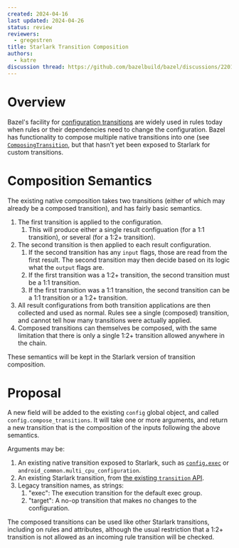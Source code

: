 ```yaml
---
created: 2024-04-16
last updated: 2024-04-26
status: review
reviewers:
  - gregestren
title: Starlark Transition Composition
authors:
  - katre
discussion thread: https://github.com/bazelbuild/bazel/discussions/22019
---
```


# Overview

Bazel's facility for [configuration
transitions](https://bazel.build/extending/config#user-defined-transitions) are
widely used in rules today when rules or their dependencies need to change the
configuration. Bazel has functionality to compose multiple native transitions
into one (see
[`ComposingTransition`](https://cs.opensource.google/bazel/bazel/+/master:src/main/java/com/google/devtools/build/lib/analysis/config/transitions/ComposingTransition.java),
but that hasn't yet been exposed to Starlark for custom transitions.

# Composition Semantics

The existing native composition takes two transitions (either of which may
already be a composed transition), and has fairly basic semantics.

1. The first transition is applied to the configuration.
   1. This will produce either a single result configuation (for a 1:1
      transition), or several (for a 1:2+ transition).
2. The second transition is then applied to each result configuration.
   1. If the second transition has any `input` flags, those are read from the
      first result. The second transition may then decide based on its logic
      what the `output` flags are.
   2. If the first transition was a 1:2+ transition, the second transition must
      be a 1:1 transition.
   3. If the first transition was a 1:1 transition, the second transition can be
      a 1:1 transition or a 1:2+ transition.
3. All result configurations from both transition applications are then
   collected and used as normal. Rules see a single (composed) transition, and
   cannot tell how many transitions were actually applied.
4. Composed transitions can themselves be composed, with the same limitation
   that there is only a single 1:2+ transition allowed anywhere in the chain.

These semantics will be kept in the Starlark version of transition composition.

# Proposal

A new field will be added to the existing `config` global object, and called
`config.compose_transitions`. It will take one or more arguments, and return a
new transition that is the composition of the inputs following the above
semantics.

Arguments may be:
1. An existing native transition exposed to Starlark, such as
   [`config.exec`](https://bazel.build/rules/lib/toplevel/config#exec) or
   `android_common.multi_cpu_configuration`.
2. An existing Starlark transition, from [the existing `transition`
   API](https://bazel.build/rules/lib/builtins/transition).
3. Legacy transition names, as strings:
   1. "exec": The execution transition for the default exec group.
   2. "target": A no-op transition that makes no changes to the configuration.

The composed transitions can be used like other Starlark transitions, including
on rules and attributes, although the usual restriction that a 1:2+ transition
is not allowed as an incoming rule transition will be checked.
